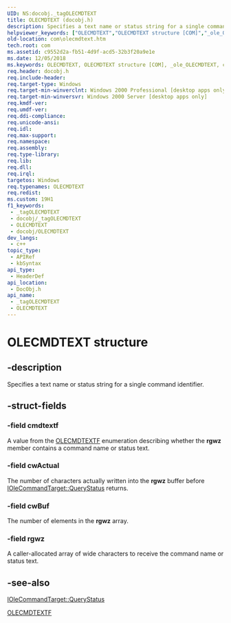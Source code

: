 ```yaml
---
UID: NS:docobj._tagOLECMDTEXT
title: OLECMDTEXT (docobj.h)
description: Specifies a text name or status string for a single command identifier.
helpviewer_keywords: ["OLECMDTEXT","OLECMDTEXT structure [COM]","_ole_OLECMDTEXT","com.olecmdtext","docobj/OLECMDTEXT"]
old-location: com\olecmdtext.htm
tech.root: com
ms.assetid: c9552d2a-fb51-4d9f-acd5-32b3f20a9e1e
ms.date: 12/05/2018
ms.keywords: OLECMDTEXT, OLECMDTEXT structure [COM], _ole_OLECMDTEXT, com.olecmdtext, docobj/OLECMDTEXT
req.header: docobj.h
req.include-header: 
req.target-type: Windows
req.target-min-winverclnt: Windows 2000 Professional [desktop apps only]
req.target-min-winversvr: Windows 2000 Server [desktop apps only]
req.kmdf-ver: 
req.umdf-ver: 
req.ddi-compliance: 
req.unicode-ansi: 
req.idl: 
req.max-support: 
req.namespace: 
req.assembly: 
req.type-library: 
req.lib: 
req.dll: 
req.irql: 
targetos: Windows
req.typenames: OLECMDTEXT
req.redist: 
ms.custom: 19H1
f1_keywords:
 - _tagOLECMDTEXT
 - docobj/_tagOLECMDTEXT
 - OLECMDTEXT
 - docobj/OLECMDTEXT
dev_langs:
 - c++
topic_type:
 - APIRef
 - kbSyntax
api_type:
 - HeaderDef
api_location:
 - DocObj.h
api_name:
 - _tagOLECMDTEXT
 - OLECMDTEXT
---
```


# OLECMDTEXT structure


## -description

Specifies a text name or status string for a single command identifier.

## -struct-fields

### -field cmdtextf

A value from the <a href="/windows/desktop/api/docobj/ne-docobj-olecmdtextf">OLECMDTEXTF</a> enumeration describing whether the <b>rgwz</b> member contains a command name or status text.

### -field cwActual

The number of characters actually written into the <b>rgwz</b> buffer before <a href="/windows/desktop/api/docobj/nf-docobj-iolecommandtarget-querystatus">IOleCommandTarget::QueryStatus</a> returns.

### -field cwBuf

The number of elements in the <b>rgwz</b> array.

### -field rgwz

A caller-allocated array of wide characters to receive the command name or status text.

## -see-also

<a href="/windows/desktop/api/docobj/nf-docobj-iolecommandtarget-querystatus">IOleCommandTarget::QueryStatus</a>



<a href="/windows/desktop/api/docobj/ne-docobj-olecmdtextf">OLECMDTEXTF</a>

